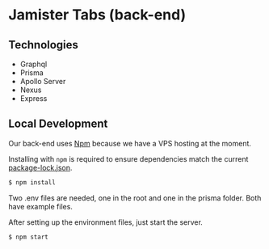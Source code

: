 # Jamister Tabs (back-end)

## Technologies

- Graphql
- Prisma
- Apollo Server
- Nexus
- Express


## Local Development

Our back-end uses [Npm](https://www.npmjs.com/) because we have a VPS hosting at the moment.

Installing with `npm` is required to ensure dependencies match the current [package-lock.json](./package-lock.json).

```bash
$ npm install
```

Two .env files are needed, one in the root and one in the prisma folder. Both have example files.

After setting up the environment files, just start the server.

```bash
$ npm start
```
